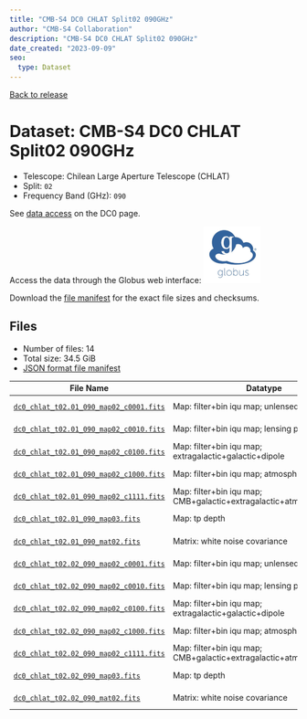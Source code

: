 ```yaml
---
title: "CMB-S4 DC0 CHLAT Split02 090GHz"
author: "CMB-S4 Collaboration"
description: "CMB-S4 DC0 CHLAT Split02 090GHz"
date_created: "2023-09-09"
seo:
  type: Dataset
---
```


[Back to release](./dc0.html#datasets)

# Dataset: CMB-S4 DC0 CHLAT Split02 090GHz

- Telescope: Chilean Large Aperture Telescope (CHLAT) 
- Split: `02`
- Frequency Band (GHz): `090`

See [data access](./dc0.html#data-access) on the DC0 page.

Access the data through the Globus web interface: [![Download via Globus](images/globus-logo.png)](https://app.globus.org/file-manager?origin_id=c9dc477a-3db5-4946-874d-a5dc7efcabcf&origin_path=%2Fdatareleases%2Fdc0%2Fmission%2Fchlat%2Fsplit02%2F090%2F)

Download the [file manifest](https://g-9fdb0b.6b7bd8.0ec8.data.globus.org/datareleases/dc0/mission/chlat/split02/090/manifest.json) for the exact file sizes and checksums.

## Files

- Number of files: 14
- Total size: 34.5 GiB
- [JSON format file manifest](https://g-9fdb0b.6b7bd8.0ec8.data.globus.org/datareleases/dc0/mission/chlat/split02/090/manifest.json)

|                                                                                File Name                                                                                |                               Datatype                               |  Size   |
| ----------------------------------------------------------------------------------------------------------------------------------------------------------------------- | -------------------------------------------------------------------- | ------- |
| [`dc0_chlat_t02.01_090_map02_c0001.fits`](https://g-9fdb0b.6b7bd8.0ec8.data.globus.org/datareleases/dc0/mission/chlat/split02/090/dc0_chlat_t02.01_090_map02_c0001.fits) | Map: filter+bin iqu map; unlensed primary CMB                        | 2.3 GiB |
| [`dc0_chlat_t02.01_090_map02_c0010.fits`](https://g-9fdb0b.6b7bd8.0ec8.data.globus.org/datareleases/dc0/mission/chlat/split02/090/dc0_chlat_t02.01_090_map02_c0010.fits) | Map: filter+bin iqu map; lensing perturbation                        | 2.3 GiB |
| [`dc0_chlat_t02.01_090_map02_c0100.fits`](https://g-9fdb0b.6b7bd8.0ec8.data.globus.org/datareleases/dc0/mission/chlat/split02/090/dc0_chlat_t02.01_090_map02_c0100.fits) | Map: filter+bin iqu map; extragalactic+galactic+dipole               | 2.3 GiB |
| [`dc0_chlat_t02.01_090_map02_c1000.fits`](https://g-9fdb0b.6b7bd8.0ec8.data.globus.org/datareleases/dc0/mission/chlat/split02/090/dc0_chlat_t02.01_090_map02_c1000.fits) | Map: filter+bin iqu map; atmosphere+noise                            | 2.3 GiB |
| [`dc0_chlat_t02.01_090_map02_c1111.fits`](https://g-9fdb0b.6b7bd8.0ec8.data.globus.org/datareleases/dc0/mission/chlat/split02/090/dc0_chlat_t02.01_090_map02_c1111.fits) | Map: filter+bin iqu map; CMB+galactic+extragalactic+atmosphere+noise | 2.3 GiB |
| [`dc0_chlat_t02.01_090_map03.fits`](https://g-9fdb0b.6b7bd8.0ec8.data.globus.org/datareleases/dc0/mission/chlat/split02/090/dc0_chlat_t02.01_090_map03.fits)             | Map: tp depth                                                        | 1.5 GiB |
| [`dc0_chlat_t02.01_090_mat02.fits`](https://g-9fdb0b.6b7bd8.0ec8.data.globus.org/datareleases/dc0/mission/chlat/split02/090/dc0_chlat_t02.01_090_mat02.fits)             | Matrix: white noise covariance                                       | 4.5 GiB |
| [`dc0_chlat_t02.02_090_map02_c0001.fits`](https://g-9fdb0b.6b7bd8.0ec8.data.globus.org/datareleases/dc0/mission/chlat/split02/090/dc0_chlat_t02.02_090_map02_c0001.fits) | Map: filter+bin iqu map; unlensed primary CMB                        | 2.3 GiB |
| [`dc0_chlat_t02.02_090_map02_c0010.fits`](https://g-9fdb0b.6b7bd8.0ec8.data.globus.org/datareleases/dc0/mission/chlat/split02/090/dc0_chlat_t02.02_090_map02_c0010.fits) | Map: filter+bin iqu map; lensing perturbation                        | 2.3 GiB |
| [`dc0_chlat_t02.02_090_map02_c0100.fits`](https://g-9fdb0b.6b7bd8.0ec8.data.globus.org/datareleases/dc0/mission/chlat/split02/090/dc0_chlat_t02.02_090_map02_c0100.fits) | Map: filter+bin iqu map; extragalactic+galactic+dipole               | 2.3 GiB |
| [`dc0_chlat_t02.02_090_map02_c1000.fits`](https://g-9fdb0b.6b7bd8.0ec8.data.globus.org/datareleases/dc0/mission/chlat/split02/090/dc0_chlat_t02.02_090_map02_c1000.fits) | Map: filter+bin iqu map; atmosphere+noise                            | 2.3 GiB |
| [`dc0_chlat_t02.02_090_map02_c1111.fits`](https://g-9fdb0b.6b7bd8.0ec8.data.globus.org/datareleases/dc0/mission/chlat/split02/090/dc0_chlat_t02.02_090_map02_c1111.fits) | Map: filter+bin iqu map; CMB+galactic+extragalactic+atmosphere+noise | 2.3 GiB |
| [`dc0_chlat_t02.02_090_map03.fits`](https://g-9fdb0b.6b7bd8.0ec8.data.globus.org/datareleases/dc0/mission/chlat/split02/090/dc0_chlat_t02.02_090_map03.fits)             | Map: tp depth                                                        | 1.5 GiB |
| [`dc0_chlat_t02.02_090_mat02.fits`](https://g-9fdb0b.6b7bd8.0ec8.data.globus.org/datareleases/dc0/mission/chlat/split02/090/dc0_chlat_t02.02_090_mat02.fits)             | Matrix: white noise covariance                                       | 4.5 GiB |
